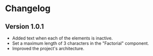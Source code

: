# Changelog

## Version 1.0.1
- Added text when each of the elements is inactive.
- Set a maximum length of 3 characters in the "Factorial" component.
- Improved the project's architecture.